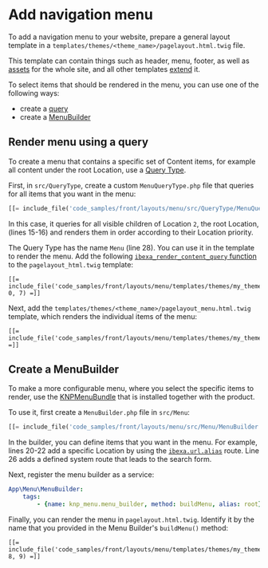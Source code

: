 # Add navigation menu

To add a navigation menu to your website, prepare a general layout template in a `templates/themes/<theme_name>/pagelayout.html.twig` file.

This template can contain things such as header, menu, footer, as well as [assets](../assets.md) for the whole site,
and all other templates [extend](../templates/templates.md#connecting-templates) it.

To select items that should be rendered in the menu, you can use one of the following ways:

- create a [query](#render-menu-using-a-query)
- create a [MenuBuilder](#create-a-menubuilder)

## Render menu using a query

To create a menu that contains a specific set of Content items, for example all content under the root Location, use a [Query Type](../queries_and_controllers/content_queries.md).

First, in `src/QueryType`, create a custom `MenuQueryType.php` file that queries for all items that you want in the menu:

``` php hl_lines="15 16 28"
[[= include_file('code_samples/front/layouts/menu/src/QueryType/MenuQueryType.php') =]]
```

In this case, it queries for all visible children of Location `2`, the root Location, (lines 15-16)
and renders them in order according to their Location priority.

The Query Type has the name `Menu` (line 28).
You can use it in the template to render the menu.
Add the following [`ibexa_render_content_query` function](../twig_function_reference/content_twig_functions.md#ibexa_render_content_query) to the `pagelayout_html.twig` template:

``` html+twig
[[= include_file('code_samples/front/layouts/menu/templates/themes/my_theme/pagelayout.html.twig', 0, 7) =]]
```

Next, add the `templates/themes/<theme_name>/pagelayout_menu.html.twig` template,
which renders the individual items of the menu:

``` html+twig
[[= include_file('code_samples/front/layouts/menu/templates/themes/my_theme/pagelayout_menu.html.twig') =]]
```

## Create a MenuBuilder

To make a more configurable menu, where you select the specific items to render,
use the [KNPMenuBundle](https://github.com/KnpLabs/KnpMenuBundle) that is installed together with the product.

To use it, first create a `MenuBuilder.php` file in `src/Menu`:

``` php hl_lines="20 21 22 26"
[[= include_file('code_samples/front/layouts/menu/src/Menu/MenuBuilder.php') =]]
```

In the builder, you can define items that you want in the menu.
For example, lines 20-22 add a specific Location by using the [`ibexa.url.alias`](../twig_function_reference/url_twig_functions.md#ibexa.url.alias) route.
Line 26 adds a defined system route that leads to the search form.

Next, register the menu builder as a service:

``` yaml
App\Menu\MenuBuilder:
    tags:
        - {name: knp_menu.menu_builder, method: buildMenu, alias: root}
```

Finally, you can render the menu in `pagelayout.html.twig`.
Identify it by the name that you provided in the Menu Builder's `buildMenu()` method:

``` html+twig
[[= include_file('code_samples/front/layouts/menu/templates/themes/my_theme/pagelayout.html.twig', 8, 9) =]]
```
